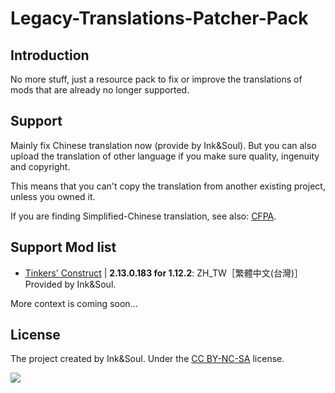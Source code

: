 # Legacy-Translations-Patcher-Pack
## Introduction
No more stuff, just a resource pack to fix or improve the translations of mods that are already no longer supported.

## Support
Mainly fix Chinese translation now (provide by Ink&amp;Soul). But you can also upload the translation of other language if you make sure quality, ingenuity and copyright.

This means that you can't copy the translation from another existing project, unless you owned it.

If you are finding Simplified-Chinese translation, see also: [CFPA](https://github.com/CFPAOrg/Minecraft-Mod-Language-Package).

## Support Mod list

- [Tinkers' Construct](https://www.curseforge.com/minecraft/mc-mods/tinkers-construct) | **2.13.0.183 for 1.12.2**: ZH_TW［繁體中文(台灣)］Provided by Ink&amp;Soul.

More context is coming soon...

## License
The project created by Ink&amp;Soul. Under the [CC BY-NC-SA](https://creativecommons.org/licenses/by-nc-sa/4.0/) license.

![](https://mirrors.creativecommons.org/presskit/buttons/88x31/png/by-nc-sa.png)
